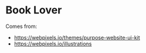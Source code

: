 # Book Lover

Comes from:
  * https://webpixels.io/themes/purpose-website-ui-kit
  * https://webpixels.io/illustrations